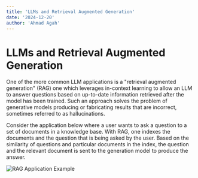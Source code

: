 ```yaml
---
title: 'LLMs and Retrieval Augmented Generation'
date: '2024-12-20'
author: 'Ahmad Agah'
---
```


# LLMs and Retrieval Augmented Generation

One of the more common LLM applications is a "retrieval augmented generation" (RAG) one which leverages in-context learning to allow an LLM to answer questions based on up-to-date information retrieved after the model has been trained. Such an approach solves the problem of generative models producing or fabricating results that are incorrect, sometimes referred to as hallucinations.

Consider the application below where a user wants to ask a question to a set of documents in a knowledge base. With RAG, one indexes the documents and the question that is being asked by the user. Based on the similarity of questions and particular documents in the index, the question and the relevant document is sent to the generation model to produce the answer.

![RAG Application Example](/images/LLMs-RAGs-workflow.png)
